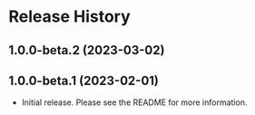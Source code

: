# Release History

## 1.0.0-beta.2 (2023-03-02)

## 1.0.0-beta.1 (2023-02-01)

- Initial release. Please see the README for more information.
